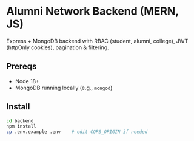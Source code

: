 # Alumni Network Backend (MERN, JS)

Express + MongoDB backend with RBAC (student, alumni, college), JWT (httpOnly cookies), pagination & filtering.

## Prereqs
- Node 18+
- MongoDB running locally (e.g., `mongod`)

## Install
```bash
cd backend
npm install
cp .env.example .env    # edit CORS_ORIGIN if needed
